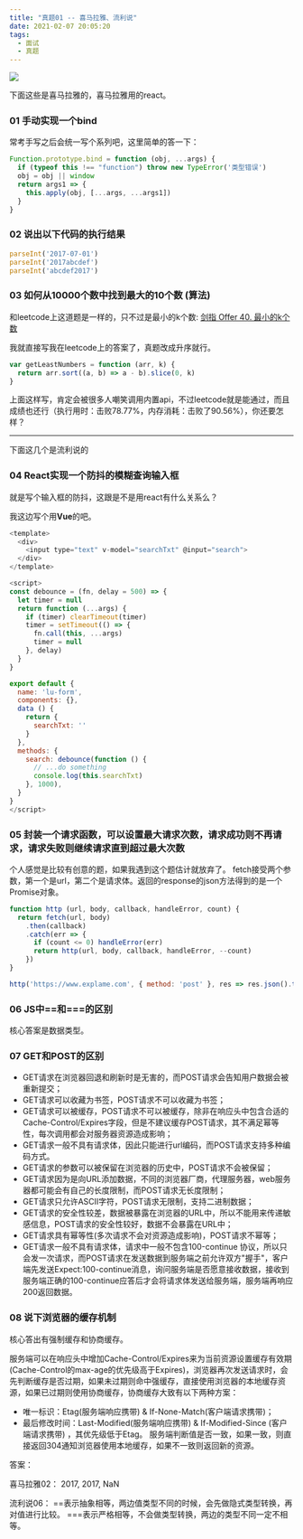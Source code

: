 ```yaml
---
title: "真题01 -- 喜马拉雅、流利说"
date: 2021-02-07 20:05:20
tags:
  - 面试
  - 真题
---
```


<!--banner-pic|sticker|content-img|content-img-half-->
<img class="banner-pic" src="http://oss.slybootslion.com/blog/wallhaven-nzv83o.jpg?x-oss-process=image/auto-orient,1/quality,q_80/watermark,text_c2x5Ym9vdHNsaW9u,color_ffffff,size_40,shadow_70,t_74,x_10,y_10"/>

下面这些是喜马拉雅的，喜马拉雅用的react。

### 01 手动实现一个bind

常考手写之后会统一写个系列吧，这里简单的答一下：

```js
Function.prototype.bind = function (obj, ...args) {
  if (typeof this !== "function") throw new TypeError('类型错误')
  obj = obj || window
  return args1 => {
    this.apply(obj, [...args, ...args1])
  }
}

```

### 02 说出以下代码的执行结果

```js
parseInt('2017-07-01')
parseInt('2017abcdef')
parseInt('abcdef2017')
```

### 03 如何从10000个数中找到最大的10个数 (算法)

和leetcode上这道题是一样的，只不过是最小的k个数: [剑指 Offer 40. 最小的k个数](https://leetcode-cn.com/problems/zui-xiao-de-kge-shu-lcof/)

我就直接写我在leetcode上的答案了，真题改成升序就行。

```js
var getLeastNumbers = function (arr, k) {
  return arr.sort((a, b) => a - b).slice(0, k)
}
```

上面这样写，肯定会被很多人嘲笑调用内置api，不过leetcode就是能通过，而且成绩也还行（执行用时：击败78.77%，内存消耗：击败了90.56%），你还要怎样？

---

下面这几个是流利说的

### 04 React实现一个防抖的模糊查询输入框

就是写个输入框的防抖，这跟是不是用react有什么关系么？

我这边写个用**Vue**的吧。

```js
<template>
  <div>
    <input type="text" v-model="searchTxt" @input="search">
  </div>
</template>

<script>
const debounce = (fn, delay = 500) => {
  let timer = null
  return function (...args) {
    if (timer) clearTimeout(timer)
    timer = setTimeout(() => {
      fn.call(this, ...args)
      timer = null
    }, delay)
  }
}

export default {
  name: 'lu-form',
  components: {},
  data () {
    return {
      searchTxt: ''
    }
  },
  methods: {
    search: debounce(function () {
      // ...do something
      console.log(this.searchTxt)
    }, 1000),
  }
}
</script>
```

### 05 封装一个请求函数，可以设置最大请求次数，请求成功则不再请求，请求失败则继续请求直到超过最大次数

个人感觉是比较有创意的题，如果我遇到这个题估计就放弃了。
fetch接受两个参数，第一个是url，第二个是请求体。返回的response的json方法得到的是一个Promise对象。

```js
function http (url, body, callback, handleError, count) {
  return fetch(url, body)
    .then(callback)
    .catch(err => {
      if (count <= 0) handleError(err)
      return http(url, body, callback, handleError, --count)
    })
}

http('https://www.explame.com', { method: 'post' }, res => res.json().then(console.log), console.err, 3)
```

### 06 JS中==和===的区别

核心答案是数据类型。

### 07 GET和POST的区别

* GET请求在浏览器回退和刷新时是无害的，而POST请求会告知用户数据会被重新提交；
* GET请求可以收藏为书签，POST请求不可以收藏为书签；
* GET请求可以被缓存，POST请求不可以被缓存，除非在响应头中包含合适的Cache-Control/Expires字段，但是不建议缓存POST请求，其不满足幂等性，每次调用都会对服务器资源造成影响；
* GET请求一般不具有请求体，因此只能进行url编码，而POST请求支持多种编码方式。
* GET请求的参数可以被保留在浏览器的历史中，POST请求不会被保留；
* GET请求因为是向URL添加数据，不同的浏览器厂商，代理服务器，web服务器都可能会有自己的长度限制，而POST请求无长度限制；
* GET请求只允许ASCII字符，POST请求无限制，支持二进制数据；
* GET请求的安全性较差，数据被暴露在浏览器的URL中，所以不能用来传递敏感信息，POST请求的安全性较好，数据不会暴露在URL中；
* GET请求具有幂等性(多次请求不会对资源造成影响)，POST请求不幂等；
* GET请求一般不具有请求体，请求中一般不包含100-continue 协议，所以只会发一次请求，而POST请求在发送数据到服务端之前允许双方"握手"，客户端先发送Expect:100-continue消息，询问服务端是否愿意接收数据，接收到服务端正确的100-continue应答后才会将请求体发送给服务端，服务端再响应200返回数据。

### 08 说下浏览器的缓存机制

核心答出有强制缓存和协商缓存。

服务端可以在响应头中增加Cache-Control/Expires来为当前资源设置缓存有效期(Cache-Control的max-age的优先级高于Expires)，浏览器再次发送请求时，会先判断缓存是否过期，如果未过期则命中强缓存，直接使用浏览器的本地缓存资源，如果已过期则使用协商缓存，协商缓存大致有以下两种方案：
* 唯一标识：Etag(服务端响应携带) & If-None-Match(客户端请求携带)；
* 最后修改时间：Last-Modified(服务端响应携带) & If-Modified-Since (客户端请求携带) ，其优先级低于Etag。
服务端判断值是否一致，如果一致，则直接返回304通知浏览器使用本地缓存，如果不一致则返回新的资源。


答案： 
<!-- more -->


喜马拉雅02：
2017, 2017, NaN

流利说06：
==表示抽象相等，两边值类型不同的时候，会先做隐式类型转换，再对值进行比较。
===表示严格相等，不会做类型转换，两边的类型不同一定不相等。


